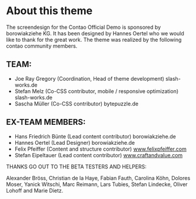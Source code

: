 # About this theme

The screendesign for the Contao Official Demo is sponsored by borowiakziehe KG. It has been designed by Hannes Oertel who we would like to thank for the great work. The theme was realized by the following contao community members.

## TEAM:

* Joe Ray Gregory (Coordination, Head of theme development) slash-works.de
* Stefan Melz (Co-CSS contributor, mobile / responsive optimization) slash-works.de
* Sascha Müller (Co-CSS contributor) bytepuzzle.de

## EX-TEAM MEMBERS:

* Hans Friedrich Bünte (Lead content contributor) borowiakziehe.de
* Hannes Oertel (Lead Designer) borowiakziehe.de
* Felix Pfeiffer (Content and structure contributor) www.felixpfeiffer.com
* Stefan Eipeltauer (Lead content contributor) www.craftandvalue.com

THANKS GO OUT TO THE BETA TESTERS AND HELPERS:

Alexander Bröss, Christian de la Haye, Fabian Fauth, Carolina Köhn, Dolores Moser, Yanick Witschi, Marc Reimann, Lars Tubies, Stefan Lindecke, Oliver Lohoff and Marie Dietz.
